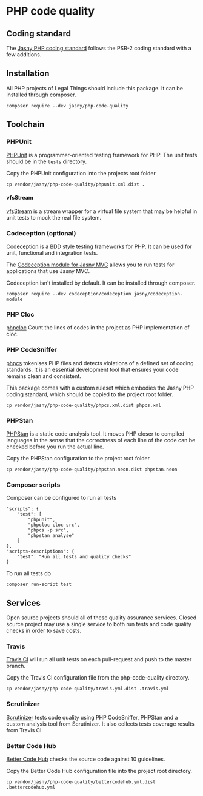 # PHP code quality

## Coding standard

The [Jasny PHP coding standard](https://github.com/jasny/php-code-quality/blob/master/STANDARD.md#readme) follows the
PSR-2 coding standard with a few additions.


## Installation

All PHP projects of Legal Things should include this package. It can be installed through composer.

    composer require --dev jasny/php-code-quality


## Toolchain

### PHPUnit
[PHPUnit](https://phpunit.de/) is a programmer-oriented testing framework for PHP. The unit tests should be in the
`tests` directory.

Copy the PHPUnit configuration into the projects root folder

    cp vendor/jasny/php-code-quality/phpunit.xml.dist .

#### vfsStream
[vfsStream](https://github.com/mikey179/vfsStream) is a stream wrapper for a virtual file system that may be helpful
in unit tests to mock the real file system.

### Codeception (optional)
[Codeception](http://codeception.com/) is a BDD style testing frameworks for PHP. It can be used for unit, functional
and integration tests.

The [Codeception module for Jasny MVC](https://github.com/jasny/codeception-module) allows you to run tests for
applications that use Jasny MVC.

Codeception isn't installed by default. It can be installed through composer.

    composer require --dev codeception/codeception jasny/codeception-module

### PHP Cloc

[phpcloc](https://github.com/appzcoder/phpcloc) Count the lines of codes in the project as PHP implementation of cloc.

### PHP CodeSniffer
[phpcs](https://github.com/squizlabs/PHP_CodeSniffer) tokenises PHP files and detects violations of a defined set of
coding standards. It is an essential development tool that ensures your code remains clean and consistent.

This package comes with a custom ruleset which embodies the Jasny PHP coding standard, which should be copied to the
project root folder.

    cp vendor/jasny/php-code-quality/phpcs.xml.dist phpcs.xml

### PHPStan
[PHPStan](https://github.com/phpstan/phpstan) is a static code analysis tool. It moves PHP closer to compiled languages
in the sense that the correctness of each line of the code can be checked before you run the actual line.

Copy the PHPStan configuration to the project root folder

    cp vendor/jasny/php-code-quality/phpstan.neon.dist phpstan.neon

### Composer scripts
Composer can be configured to run all tests

    "scripts": {
        "test": [
            "phpunit",
            "phpcloc cloc src",
            "phpcs -p src",
            "phpstan analyse"
        ]
    },
    "scripts-descriptions": {
        "test": "Run all tests and quality checks"
    }

To run all tests do

    composer run-script test

## Services

Open source projects should all of these quality assurance services. Closed source project may use a single service
to both run tests and code quality checks in order to save costs.

### Travis
[Travis CI](https://travis-ci.org) will run all unit tests on each pull-request and push to the master branch.

Copy the Travis CI configuration file from the php-code-quality directory.

    cp vendor/jasny/php-code-quality/travis.yml.dist .travis.yml

### Scrutinizer
[Scrutinizer](https://scrutinizer-ci.com/) tests code quality using PHP CodeSniffer, PHPStan and a custom analysis
tool from Scrutinizer. It also collects tests coverage results from Travis CI.

### Better Code Hub
[Better Code Hub](https://bettercodehub.com) checks the source code against 10 guidelines.

Copy the Better Code Hub configuration file into the project root directory.

    cp vendor/jasny/php-code-quality/bettercodehub.yml.dist .bettercodehub.yml


